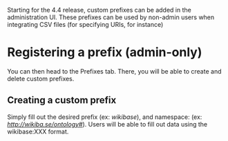 Starting for the 4.4 release, custom prefixes can be added in the administration UI.
These prefixes can be used by non-admin users when integrating CSV files (for specifying URIs, for instance)

# Registering a prefix (admin-only)

You can then head to the <navbar><i class="fa fa-edit"></i> Prefixes</navbar> tab. There, you will be able to create and delete custom prefixes.

## Creating a custom prefix

Simply fill out the desired prefix (ex: *wikibase*), and namespace: (ex: *http://wikiba.se/ontology#*).
Users will be able to fill out data using the wikibase:XXX format.
